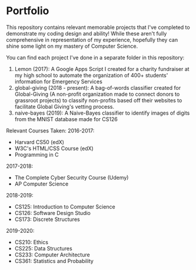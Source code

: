 # Portfolio
This repository contains relevant memorable projects that I've completed to demonstrate my coding design and ability! While these aren't fully comprehensive in representation of my experience, hopefully they can shine some light on my mastery of Computer Science.

You can find each project I've done in a separate folder in this repository:
1. Lemon (2017): A Google Apps Script I created for a charity fundraiser at my high school to automate the organization of 400+ students' information for Emergency Services
2. global-giving (2018 - present): A bag-of-words classifier created for Global-Giving (A non-profit organization made to connect donors to grassroot projects) to classify non-profits based off their websites to facilitate Global Giving's vetting process.
3. naive-bayes (2019): A Naive-Bayes classifier to identify images of digits from the MNIST database made for CS126 

Relevant Courses Taken:
2016-2017:
* Harvard CS50 (edX)
* W3C's HTML/CSS Course (edX)
* Programming in C

2017-2018:
* The Complete Cyber Security Course (Udemy)
* AP Computer Science

2018-2019:
* CS125: Introduction to Computer Science
* CS126: Software Design Studio
* CS173: Discrete Structures

2019-2020:
* CS210: Ethics
* CS225: Data Structures
* CS233: Computer Architecture
* CS361: Statistics and Probability
